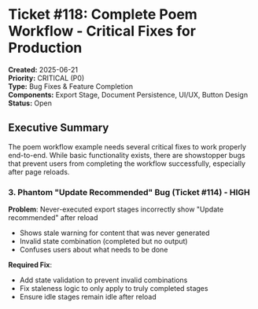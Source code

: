 # Ticket #118: Complete Poem Workflow - Critical Fixes for Production

**Created:** 2025-06-21  
**Priority:** CRITICAL (P0)  
**Type:** Bug Fixes & Feature Completion  
**Components:** Export Stage, Document Persistence, UI/UX, Button Design  
**Status:** Open

## Executive Summary

The poem workflow example needs several critical fixes to work properly end-to-end. While basic functionality exists, there are showstopper bugs that prevent users from completing the workflow successfully, especially after page reloads.


### 3. Phantom "Update Recommended" Bug (Ticket #114) - HIGH
**Problem**: Never-executed export stages incorrectly show "Update recommended" after reload
- Shows stale warning for content that was never generated
- Invalid state combination (completed but no output)
- Confuses users about what needs to be done

**Required Fix**:
- Add state validation to prevent invalid combinations
- Fix staleness logic to only apply to truly completed stages
- Ensure idle stages remain idle after reload



